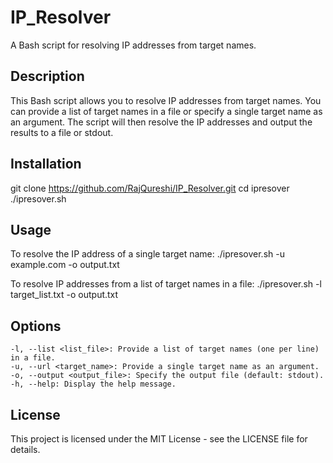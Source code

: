 # IP_Resolver

A Bash script for resolving IP addresses from target names.


## Description

This Bash script allows you to resolve IP addresses from target names. You can provide a list of target names in a file or specify a single target name as an argument. The script will then resolve the IP addresses and output the results to a file or stdout.

## Installation
git clone https://github.com/RajQureshi/IP_Resolver.git
cd ipresover
./ipresover.sh
   
## Usage
To resolve the IP address of a single target name:
./ipresover.sh -u example.com -o output.txt

To resolve IP addresses from a list of target names in a file:
./ipresover.sh -l target_list.txt -o output.txt

## Options
    -l, --list <list_file>: Provide a list of target names (one per line) in a file.
    -u, --url <target_name>: Provide a single target name as an argument.
    -o, --output <output_file>: Specify the output file (default: stdout).
    -h, --help: Display the help message.

## License

This project is licensed under the MIT License - see the LICENSE file for details.


